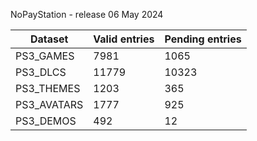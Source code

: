 NoPayStation - release 06 May 2024

|  Dataset  |Valid entries|Pending entries|
|-----------|-------------|---------------|
| PS3_GAMES |     7981    |      1065     |
|  PS3_DLCS |    11779    |     10323     |
| PS3_THEMES|     1203    |      365      |
|PS3_AVATARS|     1777    |      925      |
| PS3_DEMOS |     492     |       12      |